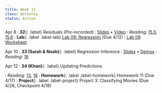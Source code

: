 ```yaml
---
title: Week 13
class: Berkeley
status: Active
---
```

Apr 8
: **32**{: .label} Residuals _(Pre-recorded)_
   : [Slides](https://docs.google.com/presentation/d/17hsWQLgiJaVmHn8aZ1bZAYa-EPgzSSNiEJfymjqJSZU/edit?usp=sharing) &#8226; [Video](https://www.youtube.com/watch?v=G_uPkp-h0_o&ab_channel=Data8)
: *Reading:* [15.5](https://inferentialthinking.com/chapters/15/5/Visual_Diagnostics.html), [15.6](https://inferentialthinking.com/chapters/15/6/Numerical_Diagnostics.html)
: **Lab**{: .label .label-lab} [Lab 09: Regression](https://data8.datahub.berkeley.edu/hub/user-redirect/git-pull?repo=https%3A%2F%2Fgithub.com%2Fdata-8%2Fmaterials-sp24&urlpath=tree%2Fmaterials-sp24%2Flab%2Flab09%2Flab09.ipynb) (Due 4/12)
   : [Lab 09 Worksheet](https://drive.google.com/file/d/18DL-em6oyXEgxfkueoiiumR3RP6YVxOj/view?usp=sharing)

Apr 10
: **33 (Sarah & Noah)**{: .label} Regression Inference
   : [Slides](https://docs.google.com/presentation/d/1-vSsSDGtJK_NdgksXlivL6Zzl1l1svfjalNyd24zS70/edit) &#8226; [Demos](https://data8.datahub.berkeley.edu/hub/user-redirect/git-pull?repo=https%3A%2F%2Fgithub.com%2Fdata-8%2Fmaterials-sp24&urlpath=tree%2Fmaterials-sp24%2Flec%2Flec33%2Flec33.ipynb)
: *Reading:* [16](https://inferentialthinking.com/chapters/16/Inference_for_Regression.html)

Apr 12
: **34 (Khan)**{: .label} Updating Predictions
 <!-- : [Slides](#) &#8226; [Demos](#) &#8226; [Blank Demos](#) -->
: *Reading:* [13](https://inferentialthinking.com/chapters/13/Estimation.html), [18](https://inferentialthinking.com/chapters/18/Updating_Predictions.html)
: **Homework**{: .label .label-homework} Homework 11 (Due 4/17)
: **Project**{: .label .label-project} Project 3: Classifying Movies (Due 4/26, Checkpoint 4/19)
